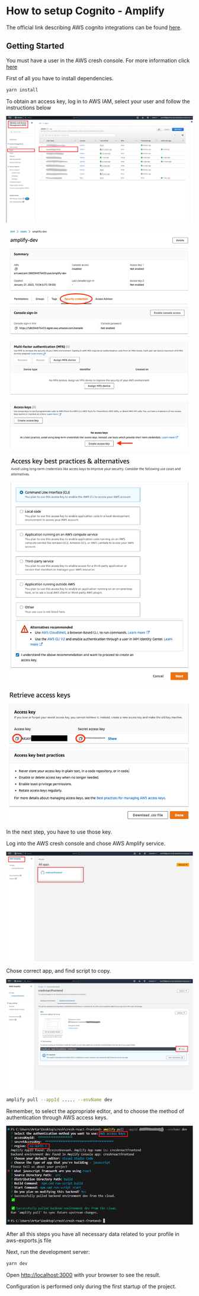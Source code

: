 # How to setup Cognito - Amplify

The official link describing AWS cognito integrations can be found [here](https://docs.amplify.aws/cli/start/install/#configure-the-amplify-cli).

## Getting Started

You must have a user in the AWS cresh console. For more information click [here](https://cresh-creativity-share.github.io/docs/docs/AWS/)

First of all you have to install dependencies.

```bash
yarn install
```
To obtain an access key, log in to AWS IAM, select your user and follow the instructions below

![amplify access key](images/acces-key0.PNG)

![amplify access key](images/create-access-keys1.png)

![amplify access key](images/create-access-keys2.png)

![amplify access key](images/create-access-keys3.png)

In the next step, you have to use those key.

Log into the AWS cresh console and chose AWS Amplify service. 

![amplify pull](images/amplify1.PNG)

Chose correct app, and find script to copy.

![amplify pull](images/amplify2.PNG)

```bash
amplify pull --appId ..... --envName dev
```

Remember, to select the appropriate editor, and to choose the method of authentication through AWS access keys.

![amplify pull](images/amplifyPull0.PNG)

After all this steps you have all necessary data related to your profile in aws-exports.js file

Next, run the development server:

```bash
yarn dev
```

Open [http://localhost:3000](http://localhost:3000) with your browser to see the result.

Configuration is performed only during the first startup of the project.